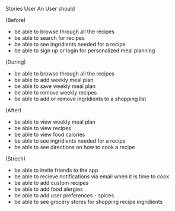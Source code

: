 Stories
User
An User should

(Before)

- be able to browse through all the recipes
- be able to search for recipes
- be able to see ingridients needed for a recipe
- be able to sign up or login for personalized meal planning

(During)

- be able to browse through all the recipes
- be able to add weekly meal plan
- be able to save weekly meal plan
- be able to remove weekly recipes
- be able to add or remove ingridients to a shopping list

(After)

- be able to view weekly meal plan
- be able to view recipes
- be able to view food calories
- be able to see ingridients needed for a recipe
- be able to see directions on how to cook a recipe

(Strech)

- be able to invite friends to the app
- be able to recieve notifications via email when it is time to cook
- be able to add custom recipes
- be able to add food alergies
- be able to add user preferences - spices
- be able to see grocery stores for shopping recipe ingridients

